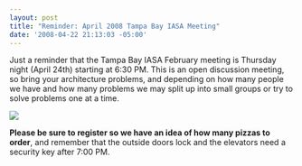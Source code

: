 ```yaml
---
layout: post
title: "Reminder: April 2008 Tampa Bay IASA Meeting"
date: '2008-04-22 21:13:03 -05:00'
---
```


Just a reminder that the Tampa Bay IASA February meeting is Thursday night (April 24th) starting at 6:30 PM. This is an open discussion meeting, so bring your architecture problems, and depending on how many people we have and how many problems we may split up into small groups or try to solve problems one at a time. 

[](http://www.davidhayden.com/)[![](http://www.eventbrite.com/img/button/register_blue.gif)](http://www.eventbrite.com/event/98753374/sdorman)

**Please be sure to register so we have an idea of how many pizzas to order**, and remember that the outside doors lock and the elevators need a security key after 7:00 PM. 
